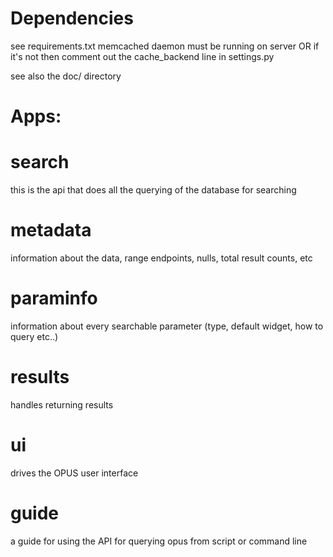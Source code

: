 # Dependencies

see requirements.txt
memcached daemon must be running on server
OR if it's not then comment out the cache_backend line in settings.py

see also the doc/ directory

# Apps:

# search

this is the api that does all the querying of the database for searching

# metadata

information about the data, range endpoints, nulls, total result counts, etc

# paraminfo

information about every searchable parameter (type, default widget, how to query etc..)

# results

handles returning results

# ui

drives the OPUS user interface

# guide

a guide for using the API for querying opus from script or command line





